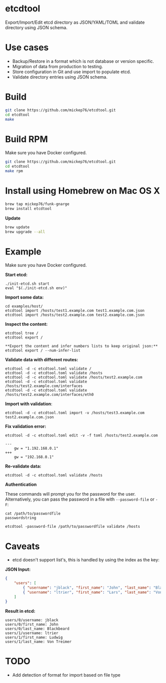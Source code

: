 # etcdtool

Export/Import/Edit etcd directory as JSON/YAML/TOML and validate directory using JSON schema.

# Use cases

- Backup/Restore in a format which is not database or version specific.
- Migration of data from production to testing.
- Store configuration in Git and use import to populate etcd.
- Validate directory entries using JSON schema.

# Build

```bash
git clone https://github.com/mickep76/etcdtool.git
cd etcdtool
make
```

# Build RPM

Make sure you have Docker configured.

```bash
git clone https://github.com/mickep76/etcdtool.git
cd etcdtool
make rpm
```

# Install using Homebrew on Mac OS X

```bash
brew tap mickep76/funk-gnarge
brew install etcdtool
```

**Update**

```bash
brew update
brew upgrade --all
```

# Example

Make sure you have Docker configured.

**Start etcd:**

```
./init-etcd.sh start
eval "$(./init-etcd.sh env)"
```

**Import some data:**

```
cd examples/host/
etcdtool import /hosts/test1.example.com test1.example.com.json
etcdtool import /hosts/test2.example.com test2.example.com.json
```

**Inspect the content:**

```
etcdtool tree /
etcdtool export /

**Export the content and infer numbers lists to keep original json:**
etcdtool export / --num-infer-list
```

**Validate data with different routes:**

```
etcdtool -d -c etcdtool.toml validate /
etcdtool -d -c etcdtool.toml validate /hosts
etcdtool -d -c etcdtool.toml validate /hosts/test2.example.com
etcdtool -d -c etcdtool.toml validate /hosts/test2.example.com/interfaces
etcdtool -d -c etcdtool.toml validate /hosts/test2.example.com/interfaces/eth0
```

**Import with validation**:

```
etcdtool -d -c etcdtool.toml import -v /hosts/test3.example.com test2.example.com.json
```

**Fix validation error:**

```
etcdtool -d -c etcdtool.toml edit -v -f toml /hosts/test2.example.com
```

```
---
    gw = "1.192.168.0.1"
+++
    gw = "192.168.0.1"
```

**Re-validate data:**

```
etcdtool -d -c etcdtool.toml validate /hosts
```

**Authentication**

These commands will prompt you for the password for the user. Alternatively, you
can pass the password in a file with `--password-file` or `-F`:  

```
cat /path/to/passwordfile
passwordstring

etcdtool -password-file /path/to/passwordfile validate /hosts
```

# Caveats

- etcd doesn't support list's, this is handled by using the index as the key:

**JSON Input:**

```json
{
    "users": [
        { "username": "jblack", "first_name": "John", "last_name": "Blackbeard" },
        { "username": "ltrier", "first_name": "Lars", "last_name": "Von Trier" }
    ]
}
```

**Result in etcd:**

```
users/0/username: jblack
users/0/first_name: John
users/0/last_name: Blackbeard
users/1/username: ltrier
users/1/first_name: Ludwig
users/1/last_name: Von Treimer
```

# TODO
- Add detection of format for import based on file type

